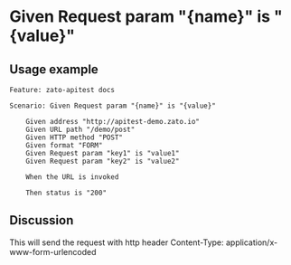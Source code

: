 
Given Request param "{name}" is "{value}"
=============================================================================================================

Usage example
-------------

```
Feature: zato-apitest docs

Scenario: Given Request param "{name}" is "{value}"

    Given address "http://apitest-demo.zato.io"
    Given URL path "/demo/post"
    Given HTTP method "POST"
    Given format "FORM"
    Given Request param "key1" is "value1"
    Given Request param "key2" is "value2"

    When the URL is invoked

    Then status is "200"
```

Discussion
----------

This will send the request with http header 
Content-Type: application/x-www-form-urlencoded

